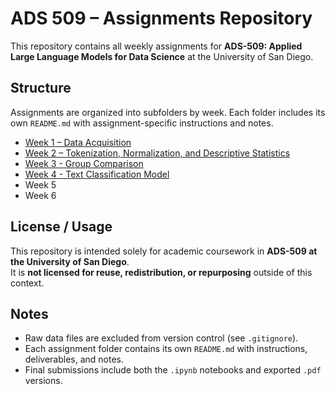 # ADS 509 – Assignments Repository

This repository contains all weekly assignments for **ADS-509: Applied Large Language Models for Data Science** at the University of San Diego.

## Structure

Assignments are organized into subfolders by week. Each folder includes its own `README.md` with assignment-specific instructions and notes.

- [Week 1 – Data Acquisition](wk1/README.md)
- [Week 2 – Tokenization, Normalization, and Descriptive Statistics](wk2/README.md)
- [Week 3 - Group Comparison](wk3/README.md)
- [Week 4 - Text Classification Model](wk4/README.md)
- Week 5
- Week 6

## License / Usage

This repository is intended solely for academic coursework in **ADS-509 at the University of San Diego**.  
It is **not licensed for reuse, redistribution, or repurposing** outside of this context.

## Notes

- Raw data files are excluded from version control (see `.gitignore`).
- Each assignment folder contains its own `README.md` with instructions, deliverables, and notes.
- Final submissions include both the `.ipynb` notebooks and exported `.pdf` versions.
